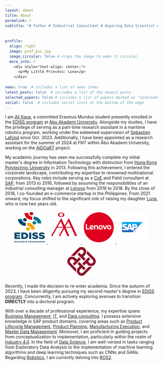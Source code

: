 ```yaml
---
layout: about
title: About
permalink: /
subtitle: "# Father # Industrial Consultant # Aspiring Data Scientist # Robotic Scholar "


profile:
  align: right
  image: prof_pic.jpg
  image_circular: false # crops the image to make it circular
  more_info: >
    <div style="text-align: center;">
      <p>My Little Princess: Luna</p>
    </div>

news: true  # includes a list of news items
latest_posts: false  # includes a list of the newest posts
selected_papers: false # includes a list of papers marked as "selected={true}"
social: false  # includes social icons at the bottom of the page
---
```


I am [Ali Kaya](https://www.linkedin.com/in/ali-kaya-finland/), a committed Erasmus Mundus student presently enrolled in the [EDISS program](https://www.master-ediss.eu/) at [Abo Akademi University](https://www.abo.fi/en/). Alongside my studies, I have the privilege of serving as a part-time research assistant in a maritime robotics program, working under the esteemed supervision of [Sebastien Lafond](https://research.abo.fi/en/persons/sebastien-lafond) since Oct. 2023. Additionally, I have been appointed as a research assistant for the summer of 2024 at FNT within Åbo Akademi University, working on the [AIDOaRT](https://cordis.europa.eu/project/id/101007350) project.

My academic journey has seen me successfully complete my initial master's degree in Information Technology with distinction from [Hong Kong Polytechnic University](https://www.polyu.edu.hk/en/comp/) in 2013. Following this achievement, I entered the corporate landscape, contributing my expertise to renowned multinational corporations. Key roles include serving as a [CoE](https://support.sap.com/en/offerings-programs/ccoe.html) and Field consultant at [SAP](https://www.sap.com/), from 2013 to 2016, followed by assuming the responsibilities of an industrial consulting manager at [Lenovo](https://www.lenovo.com/ao/en/about/our-businesses/capital-incubator-group) from 2016 to 2018. By the close of 2018, I co-founded an e-commerce startup in the Philippines. From 2021 onward, my focus shifted to the significant role of raising my daughter [Luna](/people/), who is now two years old.

<p align="center">
  <a href="https://www.master-ediss.eu/">
    <img src="assets/img/EDISS.png" alt="EDISS Program" style="width:100px; height:100px; margin:5px;">
  </a>
  <a href="https://www.abo.fi/">
    <img src="assets/img/Abo.png" alt="Abo Akademi University" style="width:100px; height:100px; margin:5px;">
  </a>
  <a href="https://www.lenovo.com/ao/en/about/our-businesses/capital-incubator-group">
    <img src="assets/img/Lenovo.png" alt="Lenovo" style="width:100px; height:100px; margin:5px;">
  </a>
  <a href="https://www.sap.com/index.html">
    <img src="assets/img/SAP.png" alt="SAP" style="width:100px; height:100px; margin:5px;">
  </a>
  <a href="https://www.polyu.edu.hk/en">
    <img src="assets/img/PolyU.png" alt="Hong Kong Polytechnic University" style="width:100px; height:100px; margin:5px;">
  </a>
</p>

Recently, I made the decision to re-enter academia. Since the autumn of 2023, I have been diligently pursuing my second master's degree in [EDISS program](https://www.master-ediss.eu/). Concurrently, I am actively exploring avenues to transition **DIRECTLY** into a doctoral program.

With over a decade of professional experience, my expertise spans [Business Management](#), [IT](#), and [Data consulting](#). I possess extensive knowledge in SAP product domains, covering areas such as [Product Lifecycle Management](https://www.sap.com/products/scm/plm-r-d-engineering.html), [Product Planning](https://www.sap.com/products/erp.html), [Manufacturing Execution](https://www.sap.com/finland/products/scm/execution-mes/what-is-mes.html), and [Master Data Management](https://www.sap.com/finland/products/technology-platform/master-data-governance/what-is-mdm.html). Moreover, I am proficient in guiding projects from conceptualization to implementation, particularly within the realm of [Industry 4.0](https://en.wikipedia.org/wiki/Fourth_Industrial_Revolution#:~:text=Industry%204.0%20integrates%20processes%20vertically,all%20key%20value%20chain%20partners.). In the field of [Data Science](#), I am well-versed in tasks ranging from Exploratory Data Analysis to the implementation of machine learning algorithms and deep learning techniques such as CNNs and GANs. Regarding [Robotics](#), I am currently delving into [ROS2](https://docs.ros.org/en/iron/index.html).
